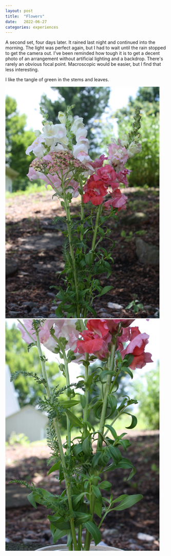 ```yaml
---
layout: post
title:  "Flowers"
date:   2022-06-27
categories: experiences
---
```


A second set, four days later. It rained last night and continued into the morning. The light was perfect again, but I had to wait until the rain stopped to get the camera out. I've been reminded how tough it is to get a decent photo of an arrangement without artificial lighting and a backdrop. There's rarely an obvious focal point. Macroscopic would be easier, but I find that less interesting.

I like the tangle of green in the stems and leaves.

<img src="/img/2022-06-27-flowers-1.jpg" alt="Flower arrangement" style="max-width: 50vw"/>

<img src="/img/2022-06-27-flowers-2.jpg" alt="Flower arrangement" style="max-width: 50vw"/>
